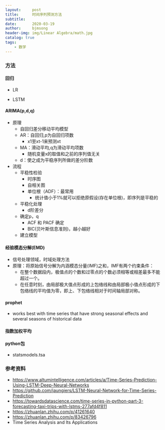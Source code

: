 ```yaml
---
layout:     post
title:      时间序列预测方法
subtitle:   
date:       2020-03-19
author:     bjmsong
header-img: img/Linear Algebra/math.jpg
catalog: true
tags:
    - 数学
---
```




### 方法

#### 回归

- LR

- LSTM

  

#### ARIMA(p,d,q)

- 原理
  - 自回归差分移动平均模型
  - AR：自回归,p为自回归项数
    - x1至xt-1来预测xt
  - MA：滑动平均,q为滑动平均项数
    - 随机变量x的取值和之前的序列值无关
  - d：使之成为平稳序列所做的差分阶数
- 流程
  - 平稳性检验
    - 时序图
    - 自相关图
    - 单位根（ADF）：最常用
      - 统计值小于1%就可以拒绝原假设(存在单位根)，即序列是平稳的
  - 平稳化处理
    - d阶差分
  - 确定p，q
    - ACF 和 PACF 确定
    - BIC(贝叶斯信息准则)，越小越好
  - 建立模型



#### 经验模态分解(EMD)

- 信号处理领域，时域处理方法
- 原理：将原始信号分解为内涵模态分量(IMF)之和，IMF有两个约束条件：
  - 在整个数据段内，极值点的个数和过零点的个数必须相等或相差最多不能超过一个。
  - 在任意时刻，由局部极大值点形成的上包络线和由局部极小值点形成的下包络线的平均值为零，即上、下包络线相对于时间轴局部对称。



#### prophet

- works best with time series that have strong seasonal effects and several seasons of historical data



#### 指数加权平均



#### python包

- statsmodels.tsa



### 参考资料
- https://www.altumintelligence.com/articles/a/Time-Series-Prediction-Using-LSTM-Deep-Neural-Networks
- https://github.com/jaungiers/LSTM-Neural-Network-for-Time-Series-Prediction
- https://towardsdatascience.com/time-series-in-python-part-3-forecasting-taxi-trips-with-lstms-277afd4f811
- https://zhuanlan.zhihu.com/p/41261640
- https://zhuanlan.zhihu.com/p/83426796
- Time Series Analysis and Its Applications

